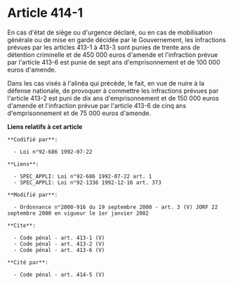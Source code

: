 # Article 414-1

En cas d'état de siège ou d'urgence déclaré, ou en cas de mobilisation générale ou de mise en garde décidée par le
Gouvernement, les infractions prévues par les articles 413-1 à 413-3 sont punies de trente ans de détention criminelle et de
450 000 euros d'amende et l'infraction prévue par l'article 413-6 est punie de sept ans d'emprisonnement et de 100 000 euros
d'amende. 

Dans les cas visés à l'alinéa qui précède, le fait, en vue de nuire à la défense nationale, de provoquer à commettre les
infractions prévues par l'article 413-2 est puni de dix ans d'emprisonnement et de 150 000 euros d'amende et l'infraction
prévue par l'article 413-6 de cinq ans d'emprisonnement et de 75 000 euros d'amende.

**Liens relatifs à cet article**

	**Codifié par**:

	  - Loi n°92-686 1992-07-22

	**Liens**:

	  - SPEC_APPLI: Loi n°92-686 1992-07-22 art. 1
	  - SPEC_APPLI: Loi n°92-1336 1992-12-16 art. 373

	**Modifié par**:

	  - Ordonnance n°2000-916 du 19 septembre 2000 - art. 3 (V) JORF 22 septembre 2000 en vigueur le 1er janvier 2002

	**Cite**:

	  - Code pénal - art. 413-1 (V)
	  - Code pénal - art. 413-2 (V)
	  - Code pénal - art. 413-6 (V)

	**Cité par**:

	  - Code pénal - art. 414-5 (V)
